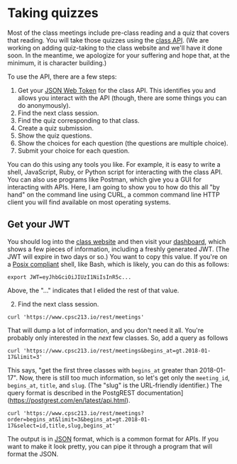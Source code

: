 # Taking quizzes

Most of the class meetings include pre-class reading and a
quiz that covers that reading. You will take those quizzes
using the [class API](https://www.cpsc213.io/openapi/).
(We are working on adding quiz-taking to the class website
and we'll have it done soon. In the meantime, we apologize
for your suffering and hope that, at the minimum, it is 
character building.)

To use the API, there are a few steps:

1. Get your [JSON Web Token](https://jwt.io/introduction/) for the class API. This identifies you
   and allows you interact with the API (though, there are some things you can do anonymously).
2. Find the next class session.
3. Find the quiz corresponding to that class.
4. Create a quiz submission.
5. Show the quiz questions.
6. Show the choices for each question (the questions are multiple choice).
7. Submit your choice for each question.

You can do this using any tools you like. For example, it is easy to write a shell,
 JavaScript, Ruby, or Python script for interacting with the class API. You can also
 use programs like Postman, which give you a GUI for interacting with APIs. Here,
 I am going to show you to how do this all "by hand" on the command line using CURL,
 a common command line HTTP client you will find available on most operating systems.

 ## Get your JWT

 You should log into the [class website](https://www.cpsc213.io/) and then visit
 your [dashboard](https://www.cpsc213.io/#/dashboard), which shows a few pieces of
 information, including a freshly generated JWT. (The JWT will expire in two days
 or so.) You want to copy this value. If you're on a
 [Posix compliant](https://stackoverflow.com/questions/1780599/i-never-really-understood-what-is-posix)
 shell, like Bash, which is likely, you can do this as follows:

 ```
 export JWT=eyJhbGciOiJIUzI1NiIsInR5c...
 ```

 Above, the "..." indicates that I elided the rest of that value. 

 2. Find the next class session.

 ```
 curl 'https://www.cpsc213.io/rest/meetings'
 ```

 That will dump a lot of information, and you don't need it all. You're
 probably only interested in the *next* few classes. So, add a query as 
 follows


 ```
 curl 'https://www.cpsc213.io/rest/meetings&begins_at=gt.2018-01-17&limit=3'
 ```

 This says, "get the first three classes with `begins_at` greater than 2018-01-17".
 Now, there is still too  much information, so let's get only the `meeting_id`,
 `begins_at`, `title`, and `slug`. (The "slug" is the URL-friendly identifier.)
 The query format is described in the 
 PostgREST documentation](https://postgrest.com/en/latest/api.html).

 ```
 curl 'https://www.cpsc213.io/rest/meetings?order=begins_at&limit=3&begins_at=gt.2018-01-17&select=id,title,slug,begins_at'
 ```

The output is in [JSON](https://www.json.org/) format, which is a common format
for APIs. If you want to make it look pretty, you can pipe it through a program
that will format the JSON. 